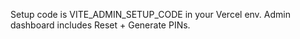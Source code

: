 Setup code is VITE_ADMIN_SETUP_CODE in your Vercel env. Admin dashboard includes Reset + Generate PINs.
